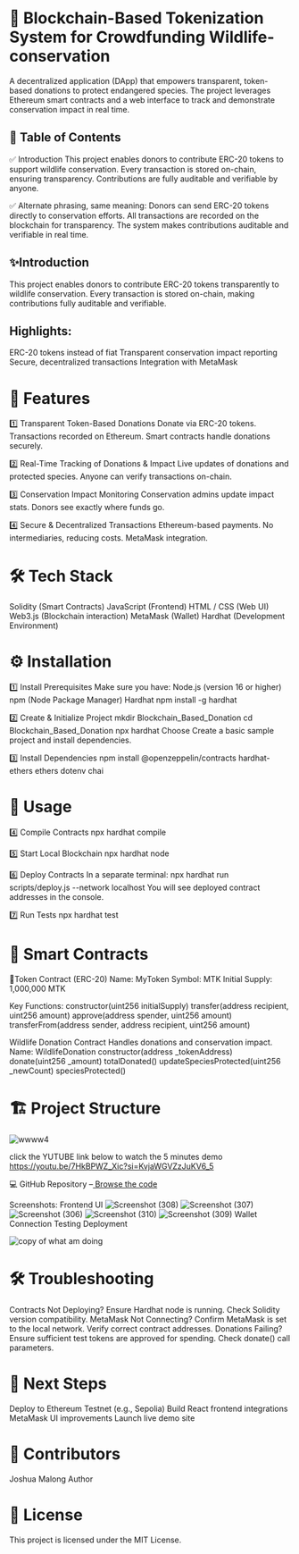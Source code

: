 # 🦏 Blockchain-Based Tokenization System for Crowdfunding Wildlife-conservation
A decentralized application (DApp) that empowers transparent, token-based donations to protect endangered species. The project leverages Ethereum smart contracts and a web interface to track and demonstrate conservation impact in real time.
## 📑 Table of Contents
✅ Introduction 
This project enables donors to contribute ERC-20 tokens to support wildlife conservation.
Every transaction is stored on-chain, ensuring transparency.
Contributions are fully auditable and verifiable by anyone.

✅ Alternate phrasing, same meaning:
Donors can send ERC-20 tokens directly to conservation efforts.
All transactions are recorded on the blockchain for transparency.
The system makes contributions auditable and verifiable in real time.

## ✨Introduction
This project enables donors to contribute ERC-20 tokens transparently to wildlife conservation. Every transaction is stored on-chain, making contributions fully auditable and verifiable.

## Highlights:
ERC-20 tokens instead of fiat
Transparent conservation impact reporting
Secure, decentralized transactions
Integration with MetaMask
# 🚀 Features
1️⃣ Transparent Token-Based Donations
Donate via ERC-20 tokens.
Transactions recorded on Ethereum.
Smart contracts handle donations securely.

2️⃣ Real-Time Tracking of Donations & Impact
Live updates of donations and protected species.
Anyone can verify transactions on-chain.

3️⃣ Conservation Impact Monitoring
Conservation admins update impact stats.
Donors see exactly where funds go.

4️⃣ Secure & Decentralized Transactions
Ethereum-based payments.
No intermediaries, reducing costs.
MetaMask integration.
# 🛠 Tech Stack
Solidity (Smart Contracts)
JavaScript (Frontend)
HTML / CSS (Web UI)
Web3.js (Blockchain interaction)
MetaMask (Wallet)
Hardhat (Development Environment)

# ⚙ Installation

1️⃣ Install Prerequisites
Make sure you have:
Node.js (version 16 or higher)
npm (Node Package Manager)
Hardhat
npm install -g hardhat

2️⃣ Create & Initialize Project
mkdir Blockchain_Based_Donation
cd Blockchain_Based_Donation
npx hardhat
Choose Create a basic sample project and install dependencies.

3️⃣ Install Dependencies
npm install @openzeppelin/contracts hardhat-ethers ethers dotenv chai

# 🧩 Usage
4️⃣ Compile Contracts
npx hardhat compile

5️⃣ Start Local Blockchain
npx hardhat node

6️⃣ Deploy Contracts
In a separate terminal:
npx hardhat run scripts/deploy.js --network localhost
You will see deployed contract addresses in the console.

7️⃣ Run Tests
npx hardhat test

# 📄 Smart Contracts
🔹Token Contract (ERC-20)
Name: MyToken
Symbol: MTK
Initial Supply: 1,000,000 MTK

Key Functions:
constructor(uint256 initialSupply)
transfer(address recipient, uint256 amount)
approve(address spender, uint256 amount)
transferFrom(address sender, address recipient, uint256 amount)

Wildlife Donation Contract
Handles donations and conservation impact.
Name: WildlifeDonation
constructor(address _tokenAddress)
donate(uint256 _amount)
totalDonated()
updateSpeciesProtected(uint256 _newCount)
speciesProtected()

# 🏗 Project Structure
![wwww4](https://github.com/user-attachments/assets/51a079c1-1d0d-4a60-8b2e-cb3b5a2fc51a)

click the YUTUBE link below to watch the 5 minutes demo
https://youtu.be/7HkBPWZ_Xic?si=KvjaWGVZzJuKV6_5

💻 GitHub Repository –[ Browse the code](https://github.com/Malongmak/blockchain-based-token.git)

Screenshots:
Frontend UI
![Screenshot (308)](https://github.com/user-attachments/assets/7209583d-77e4-4060-90e9-0fc7ca240c60)
![Screenshot (307)](https://github.com/user-attachments/assets/58553c24-5f51-4f6a-a208-9da31a7357cd)
![Screenshot (306)](https://github.com/user-attachments/assets/8df0b347-bba2-49af-bc6c-42a2e1baabbc)
![Screenshot (310)](https://github.com/user-attachments/assets/965aea0b-edc0-4622-9b31-85b8e903d0a1)
![Screenshot (309)](https://github.com/user-attachments/assets/e48e09a3-7d43-4b95-a7f5-1da30f8a95af)
Wallet Connection
Testing
Deployment

![copy of what am doing](https://github.com/user-attachments/assets/677c3a1c-fe2a-4812-9b2e-408de86923ab)

# 🛠 Troubleshooting
Contracts Not Deploying?
Ensure Hardhat node is running.
Check Solidity version compatibility.
MetaMask Not Connecting?
Confirm MetaMask is set to the local network.
Verify correct contract addresses.
Donations Failing?
Ensure sufficient test tokens are approved for spending.
Check donate() call parameters.

# 🚀 Next Steps
Deploy to Ethereum Testnet (e.g., Sepolia)
Build React frontend integrations
MetaMask UI improvements
Launch live demo site

# 👤 Contributors
Joshua Malong Author
# 📜 License
This project is licensed under the MIT License.
